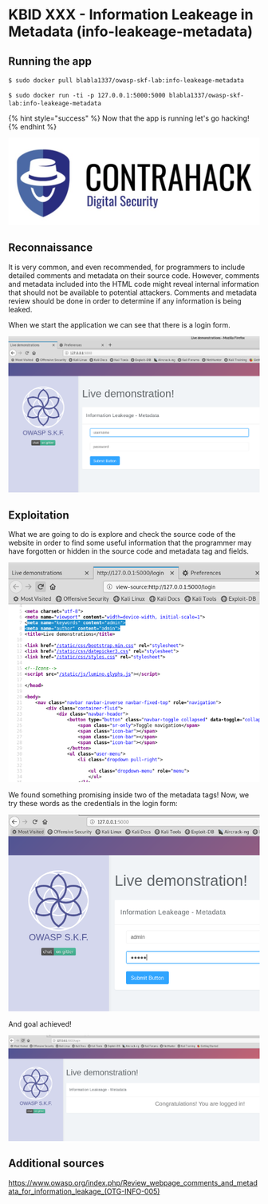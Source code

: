 # KBID XXX - Information Leakeage in Metadata (info-leakeage-metadata)

## Running the app

```text
$ sudo docker pull blabla1337/owasp-skf-lab:info-leakeage-metadata
```

```text
$ sudo docker run -ti -p 127.0.0.1:5000:5000 blabla1337/owasp-skf-lab:info-leakeage-metadata
```

{% hint style="success" %}
Now that the app is running let's go hacking!
{% endhint %}

![Docker image and write-up thanks to Contrahack.io !](.gitbook/assets/screen-shot-2019-03-04-at-21.33.32.png)

## Reconnaissance
It is very common, and even recommended, for programmers to include detailed comments and metadata on their source code. 
However, comments and metadata included into the HTML code might reveal internal information that should not be available 
to potential attackers. Comments and metadata review should be done in order to determine if any information is being leaked.

When we start the application we can see that there is a login form.

![](.gitbook/assets/info-leakeage-meta-01.png)

## Exploitation
What we are going to do is explore and check the source code of the website in order to find some useful information that the programmer may have forgotten or hidden
in the source code and metadata tag and fields.

![](.gitbook/assets/info-leakeage-meta-02.png)

We found something promising inside two of the metadata tags!
Now, we try these words as the credentials in the login form:

![](.gitbook/assets/info-leakeage-meta-03.png)

And goal achieved!

![](.gitbook/assets/info-leakeage-meta-04.png)

## Additional sources
https://www.owasp.org/index.php/Review_webpage_comments_and_metadata_for_information_leakage_(OTG-INFO-005)

